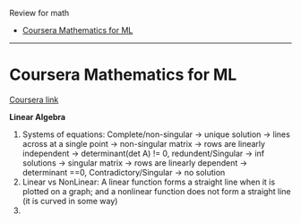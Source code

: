 Review for math <br/>

- [Coursera Mathematics for ML](#1)


---------------
<h1 id="1">Coursera Mathematics for ML</h1>

[Coursera link](https://www.coursera.org/specializations/mathematics-for-machine-learning-and-data-science)

**Linear Algebra**
1. Systems of equations: Complete/non-singular -> unique solution -> lines across at a single point -> non-singular matrix -> rows are linearly independent -> determinant(det A) != 0,  redundent/Singular -> inf solutions -> singular matrix -> rows are linearly dependent -> determinant ==0, Contradictory/Singular -> no solution</br>
2. Linear vs NonLinear: A linear function forms a straight line when it is plotted on a graph; and a nonlinear function does not form a straight line (it is curved in some way)</br>
3. </br>
